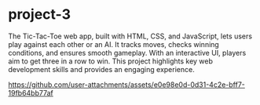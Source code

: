 # project-3
The Tic-Tac-Toe web app, built with HTML, CSS, and JavaScript, lets users play against each other or an AI. It tracks moves, checks winning conditions, and ensures smooth gameplay. With an interactive UI, players aim to get three in a row to win. This project highlights key web development skills and provides an engaging experience. 


https://github.com/user-attachments/assets/e0e98e0d-0d31-4c2e-bff7-19fb64bb77af

